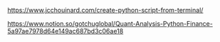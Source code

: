 https://www.jcchouinard.com/create-python-script-from-terminal/

https://www.notion.so/gotchuglobal/Quant-Analysis-Python-Finance-5a97ae7978d64e149ac687bd3c06ae18
